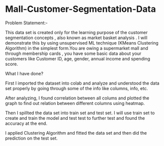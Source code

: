 # Mall-Customer-Segmentation-Data
 
Problem Statement:-

   This data set is created only for the learning purpose of the customer segmentation concepts , also known as market basket analysis . I will demonstrate this by using unsupervised ML technique (KMeans Clustering Algorithm) in the simplest form.You are owing a supermarket mall and through membership cards , you have some basic data about your customers like Customer ID, age, gender, annual income and spending score.

What I have done? 

First I imported the dataset into colab and analyze and understood the data set properly by going through some of the info like columns, info, etc.

After analyzing, I found correlation between all colums and plotted the graph to find out relation between different columns using heatmap.

Then I spillted the data set into train set and test set. I will use train set to create and train the model and test test to further test and found the accuracy at the end. 

I applied Clustering Algorithm and fitted the data set and then did the prediction on the test set.

